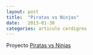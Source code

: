 ```yaml
---
layout: post
title:  "Piratas vs Ninjas"
date:   2013-01-30
categories: articulo cerdigres
---
```

Proyecto <a href="articulo/cerdigres">Piratas vs Ninjas </a>
